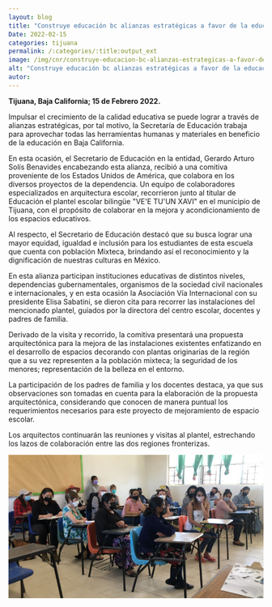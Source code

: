 ```yaml
---
layout: blog
title: "Construye educación bc alianzas estratégicas a favor de la educación"
Date: 2022-02-15
categories: tijuana
permalink: /:categories/:title:output_ext
image: /img/cnr/construye-educacion-bc-alianzas-estrategicas-a-favor-de-la-educacion.png
alt: "Construye educación bc alianzas estratégicas a favor de la educación"
autor:
---
```


**Tijuana, Baja California; 15 de Febrero 2022.** 

Impulsar el crecimiento de la calidad educativa se puede lograr a través de alianzas estratégicas, por tal motivo, la Secretaría de Educación trabaja para aprovechar todas las herramientas humanas y materiales en beneficio de la educación en Baja California.

En esta ocasión, el Secretario de Educación en la entidad, Gerardo Arturo Solís Benavides encabezando esta alianza, recibió a una comitiva proveniente de los Estados Unidos de América, que colabora en los diversos proyectos de la dependencia. Un equipo de colaboradores especializados en arquitectura escolar, recorrieron junto al titular de Educación el plantel escolar bilingüe "VE'E TU'UN XAVI" en el municipio de Tijuana, con el propósito de colaborar en la mejora y acondicionamiento de los espacios educativos.

Al respecto, el Secretario de Educación destacó que su busca lograr una mayor equidad, igualdad e inclusión para los estudiantes de esta escuela que cuenta con población Mixteca, brindando así el reconocimiento y la dignificación de nuestras culturas en México.  

En esta alianza participan instituciones educativas de distintos niveles, dependencias gubernamentales, organismos de la sociedad civil nacionales e internacionales, y en esta ocasión la Asociación Vía Internacional con su presidente Elisa Sabatini, se dieron cita para recorrer las instalaciones del mencionado plantel, guiados por la directora del centro escolar, docentes y padres de familia.

Derivado de la visita y recorrido, la comitiva presentará una propuesta arquitectónica para la mejora de las instalaciones existentes enfatizando en el desarrollo de espacios decorando con plantas originarias de la región que a su vez representen a la población mixteca; la seguridad de los menores; representación de la belleza en el entorno.

La participación de los padres de familia y los docentes destaca, ya que sus observaciones son tomadas en cuenta para la elaboración de la propuesta arquitectónica, considerando que conocen de manera puntual los requerimientos necesarios para este proyecto de mejoramiento de espacio escolar.

Los arquitectos continuarán las reuniones y visitas al plantel, estrechando los lazos de colaboración entre las dos regiones fronterizas.

<div id="carouselExampleSlidesOnly" class="carousel slide" data-ride="carousel">
  <div class="carousel-inner">
    <div class="carousel-item active">
       <img class="d-block w-100" src="/img/cnr/construye-educacion-bc-alianzas-estrategicas-a-favor-de-la-educacion.png" loading="lazy"  alt="Construye educación bc alianzas estratégicas a favor de la educación">
    </div>
  </div>
</div>